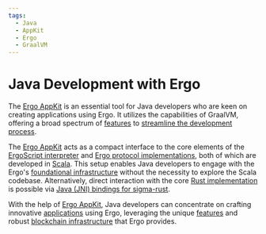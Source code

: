 ```yaml
---
tags:
  - Java
  - AppKit
  - Ergo
  - GraalVM
---
```


# Java Development with Ergo

The [Ergo AppKit](appkit.md) is an essential tool for Java developers who are keen on creating applications using Ergo. It utilizes the capabilities of GraalVM, offering a broad spectrum of [features](protocol-overview.md) to [streamline the development process](get-started.md).

The [Ergo AppKit](appkit.md) acts as a compact interface to the core elements of the [ErgoScript interpreter](sigmastate-interpreter.md) and [Ergo protocol implementations](protocol-overview.md), both of which are developed in [Scala](scala.md). This setup enables Java developers to engage with the Ergo's [foundational infrastructure](protocol-overview.md) without the necessity to explore the Scala codebase. Alternatively, direct interaction with the core [Rust implementation](rust.md) is possible via [Java (JNI) bindings for sigma-rust](sigma-rust.md#bindings).

With the help of [Ergo AppKit](appkit.md), Java developers can concentrate on crafting innovative [applications](use-cases-overview.md) using Ergo, leveraging the unique [features](protocol-overview.md) and robust [blockchain infrastructure](protocol-overview.md) that Ergo provides.
